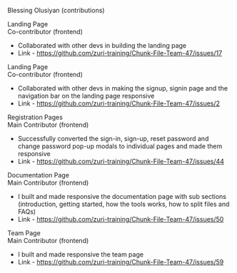 Blessing Olusiyan (contributions)

Landing Page <br>
Co-contributor (frontend) 
- Collaborated with other devs in building the landing page 
- Link - https://github.com/zuri-training/Chunk-File-Team-47/issues/17

Landing Page <br>
Co-contributor (frontend) 
- Collaborated with other devs in making the signup, signin page and the navigation bar on the landing page responsive
- Link - https://github.com/zuri-training/Chunk-File-Team-47/issues/2

Registration Pages <br>
Main Contributor (frontend) 
- Successfully converted the sign-in, sign-up, reset password and change password pop-up modals to individual pages and made them responsive
- Link - https://github.com/zuri-training/Chunk-File-Team-47/issues/44

Documentation Page <br>
Main Contributor (frontend) 
- I built and made responsive the documentation page with sub sections (introduction, getting started, how the tools works, how to split files and FAQs)
- Link - https://github.com/zuri-training/Chunk-File-Team-47/issues/50

Team Page <br>
Main Contributor (frontend) 
- I built and made responsive the team page
- Link - https://github.com/zuri-training/Chunk-File-Team-47/issues/59


 





